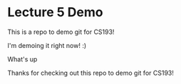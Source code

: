 # Lecture 5 Demo
This is a repo to demo git for CS193!

I'm demoing it right now! :)

What's up


Thanks for checking out this repo to demo git for CS193!
